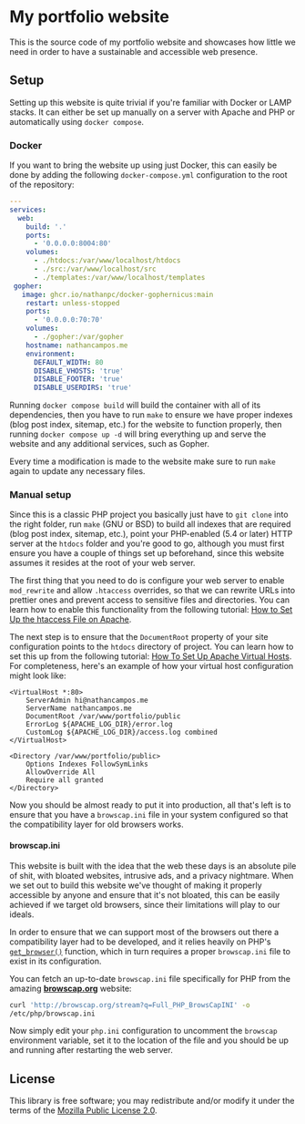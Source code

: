 # My portfolio website

This is the source code of my portfolio website and showcases how little we need
in order to have a sustainable and accessible web presence.

## Setup

Setting up this website is quite trivial if you're familiar with Docker or LAMP
stacks. It can either be set up manually on a server with Apache and PHP or
automatically using `docker compose`.

### Docker

If you want to bring the website up using just Docker, this can easily be done
by adding the following `docker-compose.yml` configuration to the root of the
repository:

```yaml
---
services:
  web:
    build: '.'
    ports:
      - '0.0.0.0:8004:80'
    volumes:
      - ./htdocs:/var/www/localhost/htdocs
      - ./src:/var/www/localhost/src
      - ./templates:/var/www/localhost/templates
 gopher:
   image: ghcr.io/nathanpc/docker-gophernicus:main
    restart: unless-stopped
    ports:
      - '0.0.0.0:70:70'
    volumes:
      - ./gopher:/var/gopher
    hostname: nathancampos.me
    environment:
      DEFAULT_WIDTH: 80
      DISABLE_VHOSTS: 'true'
      DISABLE_FOOTER: 'true'
      DISABLE_USERDIRS: 'true'
```

Running `docker compose build` will build the container with all of its
dependencies, then you have to run `make` to ensure we have proper indexes (blog
post index, sitemap, etc.) for the website to function properly, then running
`docker compose up -d` will bring everything up and serve the website and any
additional services, such as Gopher.

Every time a modification is made to the website make sure to run `make` again
to update any necessary files.

### Manual setup

Since this is a classic PHP project you basically just have to `git clone` into
the right folder, run `make` (GNU or BSD) to build all indexes that are required
(blog post index, sitemap, etc.), point your PHP-enabled (5.4 or later) HTTP
server at the `htdocs` folder and you're good to go, although you must first
ensure you have a couple of things set up beforehand, since this website assumes
it resides at the root of your web server.

The first thing that you need to do is configure your web server to enable
`mod_rewrite` and allow `.htaccess` overrides, so that we can rewrite URLs into
prettier ones and prevent access to sensitive files and directories. You can
learn how to enable this functionality from the following tutorial:
[How to Set Up the htaccess File on Apache](https://www.linode.com/docs/guides/how-to-set-up-htaccess-on-apache/).

The next step is to ensure that the `DocumentRoot` property of your site
configuration points to the `htdocs` directory of project. You can learn how to
set this up from the following tutorial:
[How To Set Up Apache Virtual Hosts](https://www.digitalocean.com/community/tutorial_collections/how-to-set-up-apache-virtual-hosts).
For completeness, here's an example of how your virtual host configuration might
look like:

```apacheconf
<VirtualHost *:80>
    ServerAdmin hi@nathancampos.me
    ServerName nathancampos.me
    DocumentRoot /var/www/portfolio/public
    ErrorLog ${APACHE_LOG_DIR}/error.log
    CustomLog ${APACHE_LOG_DIR}/access.log combined
</VirtualHost>

<Directory /var/www/portfolio/public>
    Options Indexes FollowSymLinks
    AllowOverride All
    Require all granted
</Directory>
```

Now you should be almost ready to put it into production, all that's left is to
ensure that you have a `browscap.ini` file in your system configured so that the
compatibility layer for old browsers works.

#### browscap.ini

This website is built with the idea that the web these days is an absolute pile
of shit, with bloated websites, intrusive ads, and a privacy nightmare. When we
set out to build this website we've thought of making it properly accessible by
anyone and ensure that it's not bloated, this can be easily achieved if we
target old browsers, since their limitations will play to our ideals.

In order to ensure that we can support most of the browsers out there a
compatibility layer had to be developed, and it relies heavily on PHP's
[`get_browser()`](https://www.php.net/manual/en/function.get-browser.php)
function, which in turn requires a proper `browscap.ini` file to exist in its
configuration.

You can fetch an up-to-date `browscap.ini` file specifically for PHP from the
amazing [**browscap.org**](http://browscap.org) website:

```bash
curl 'http://browscap.org/stream?q=Full_PHP_BrowsCapINI' -o
/etc/php/browscap.ini
```

Now simply edit your `php.ini` configuration to uncomment the `browscap`
environment variable, set it to the location of the file and you should be up
and running after restarting the web server.

## License

This library is free software; you may redistribute and/or modify it under the
terms of the [Mozilla Public License 2.0](https://www.mozilla.org/en-US/MPL/2.0/).

